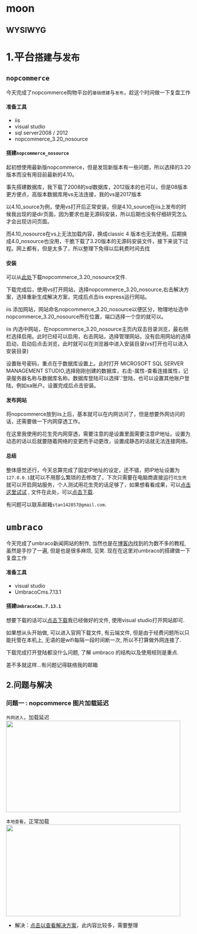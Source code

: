 # moon
## WYSIWYG
# 1.平台`搭建`与`发布`

## `nopcommerce`

今天完成了nopcommerce购物平台的`基础搭建`与`发布`，趁这个时间做一下复盘工作

#### 准备工具
* iis
* visual studio
* sql server2008 / 2012
* nopcommerce_3.20_nosource

#### 搭建`nopcommerce_nosource`

起初想使用最新版nopcommerce，但是发现新版本有一些问题，所以选择的3.20版本而没有用目前最新的4.10。<br>

事先搭建数据库，我下载了2008的sql数据库，2012版本的也可以，但是08版本更方便点，高版本数据库用vs无法连接，我的vs是2017版本<br>

以4.10_source为例，使用vs打开后正常安装，但是4.10_source在iis上发布的时候我出现的是dir页面，因为要求也是无源码安装，所以后期也没有仔细研究怎么才会出现访问页面。<br>

而4.10_nosource在vs上无法加载内容，换成classic 4 版本也无法使用。后期换成4.0_nosource也没用，干脆下载了3.20版本的无源码安装文件，接下来说下过程。网上都有，但是太多了，所以整理下免得以后耗费时间去找<br>

#### 安装

可以从[此处](https://github.com/nopSolutions/nopCommerce/releases?after=release-3.60)下载nopcommerce_3.20_nosource文件.<br>

下载完成后，使用vs打开网站，选择nopcommerce_3.20_nosource,右击解决方案，选择重新生成解决方案，完成后点击iis express运行网站。<br>

iis 添加网站，网站命名nopcommerce_3.20_nosource以便区分，物理地址选中nopcommerce_3.20_nosource所在位置，端口选择一个空的就可以。<br>

iis 内选中网站，在nopcommerce_3.20_nosource主页内双击目录浏览，最右侧栏选择启用。此时已经可以启用，右击网站，选择管理网站，没有启用网站的选择启动，启动后点击浏览，此时就可以在浏览器中进入安装目录(vs打开也可以进入安装目录)<br>

设置账号密码，重点在于数据库设置上。此时打开 MICROSOFT SQL SERVER MANAGEMENT STUDIO,选择刚刚创建的数据库，右击-属性-查看连接属性，记录服务器名称与数据库名称。数据库登陆可以选择'.'登陆，也可以设置其他账户登陆，例如sa账户。设置完成后点击安装。
#### 发布网站

将nopcommerce放到iis上后，基本就可以在内网访问了，但是想要外网访问的话，还需要做一下内网穿透工作。<br>

在这里我使用的花生壳内网穿透，需要注意的是设置里面需要注意IP地址。设置为动态的话以后就要随着网络的变更而手动更改，设置成静态的话就无法连接网络。<br>

#### 总结

整体感觉还行，今天总算完成了固定IP地址的设定，还不错，把IP地址设置为`127.0.0.1`就可以不用那么繁琐的去修改了，下次只需要在电脑商直接运行`花生壳`就可以开启网站服务，个人测试用花生壳的话足够了，如果想看看成果，可以[点击这里试试](https://salamander.imdo.co/) , 文件在此处，可以[点击下载](https://pan.baidu.com/s/1HKPFsTvrWvsxL6oHIpaIgw).<br>

有问题可以联系邮箱`stan142857@gmail.com`.<br>

# `umbraco`

今天完成了umbraco新闻网站的制作, 当然也是在[博客内](https://www.cnblogs.com/haijd/p/Umbraco-Getting-Started-7.html)找到的为数不多的教程, 虽然是手抄了一遍, 但是也是很多麻烦, 见笑. 现在在这里对umbraco的搭建做一下复盘工作

#### 准备工具
* visual studio
* UmbracoCms.7.13.1

#### 搭建`UmbracoCms.7.13.1`

想要下载的话可以[点击下载](https://github.com/stannauyiel/moon/tree/master/UmbracoCms.7.13.1_%E6%96%B0%E9%97%BB%E7%BD%91%E7%AB%99%E5%88%B6%E4%BD%9C)我已经做好的文件, 使用visual studio打开网站即可.

如果想从头开始做, 可以进入官网下载文件, 有云端文件, 但是由于经费问题所以只能托管在本机上, 无语的是wifi每隔一段时间断一次, 所以不打算做外网连接了.

下载完成打开登陆都没什么问题, 了解 umbraco 的结构以及使用规则是重点.

差不多就这样...有问题记得联络我的邮箱

## 2.问题与解决

### 问题一 : nopcommerce 图片加载延迟<br>

 `外网进入`，加载延迟<br><img src="https://github.com/stannauyiel/moon/blob/master/pictures/High%20delay%2C%20unable%20to%20load.png" width="475" height="250"/><br>

`本地查看`，正常加载<br>
<img src="https://github.com/stannauyiel/moon/blob/master/pictures/Images_of_normal.png" width="475" height="250"/><br>
* 解决：[点击以查看解决方案](https://www.cnblogs.com/EntityFramework/articles/2918510.html)，此内容比较多，需要整理<br>
